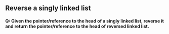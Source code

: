 ## Reverse a singly linked list

#### Q: Given the pointer/reference to the head of a singly linked list, reverse it and return the pointer/reference to the head of reversed linked list.
